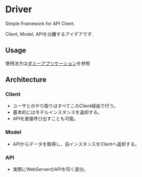 # Driver

Simple Framework for API Client.

Client, Model, APIを分離するアイデアです.

## Usage
使用法方は[ダミーアプリケーション](https://github.com/hiro-su/driver/tree/master/spec/dummy)を参照

## Architecture
### Client
 - ユーザとのやり取りはすべてこのClient経由で行う。
 - 基本的にはモデルインスタンスを返却する。
 - APIを直接呼び出すことも可能。
 
### Model
 - APIからデータを取得し、自インスタンスをClientへ返却する。

### API
 - 実際にWebServerのAPIを叩く部分。

